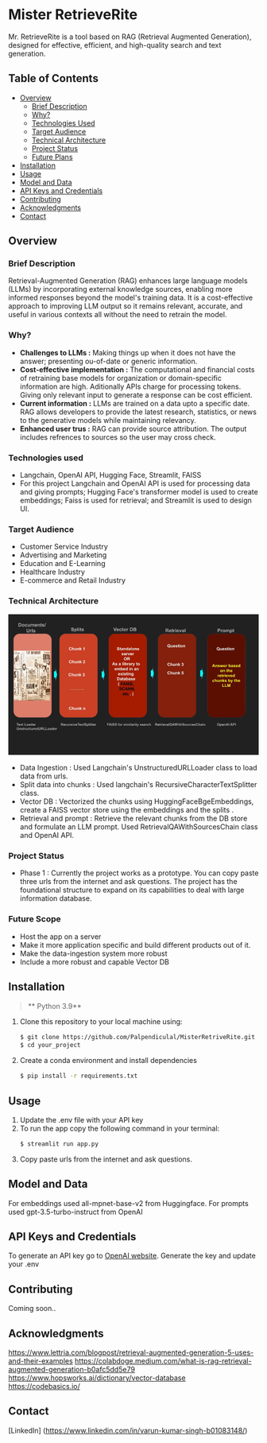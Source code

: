 # Mister RetrieveRite

Mr. RetrieveRite is a tool based on RAG (Retrieval Augmented Generation), designed for effective, efficient, and high-quality search and text generation.

## Table of Contents

* [Overview](#overview)
  * [Brief Description](#brief-description)
  * [Why?](#why)
  * [Technologies Used](#technologies-used)
  * [Target Audience](#target-audience)
  * [Technical Architecture](#technical-rchitecture)
  * [Project Status](#project-status)
  * [Future Plans](#future-plans)
* [Installation](#installation)
* [Usage](#usage)
* [Model and Data](#model-and-data)
* [API Keys and Credentials](#api-keys-and-credentials)
* [Contributing](#contributing)
* [Acknowledgments](#acknowledgments)
* [Contact](#contact)


## Overview
### Brief Description

Retrieval-Augmented Generation (RAG) enhances large language models (LLMs) by incorporating external knowledge sources, enabling more informed responses beyond the model's training data. It is a cost-effective approach to improving LLM output so it remains relevant, accurate, and useful in various contexts all without the need to retrain the model.

### Why?
+ **Challenges to LLMs :** Making things up when it does not have the answer; presenting ou-of-date or generic information. 
+ **Cost-effective implementation :** The computational and financial costs of retraining base models for organization or domain-specific information are high. Aditionally APIs charge for processing tokens. Giving only relevant input to generate a response can be cost efficient.
+ **Current information :** LLMs are trained on a data upto a specific date. RAG allows developers to provide the latest research, statistics, or news to the generative models while maintaining relevancy.
+ **Enhanced user trus :** RAG can provide source attribution. The output includes refrences to sources so the user may cross check.

### Technologies used
+ Langchain, OpenAI API, Hugging Face, Streamlit, FAISS
+ For this project Langchain and OpenAI API is used for processing data and giving prompts; Hugging Face's transformer model is used to create embeddings; Faiss is used for retrieval; and Streamlit is used to design UI.

### Target Audience
+ Customer Service Industry
+ Advertising and Marketing
+ Education and E-Learning
+ Healthcare Industry
+ E-commerce and Retail Industry

### Technical Architecture
![Technical Architecture](technical_architecture.jpg)
+ Data Ingestion : Used Langchain's UnstructuredURLLoader class to load data from urls.
+ Split data into chunks : Used langchain's RecursiveCharacterTextSplitter class.
+ Vector DB : Vectorized the chunks using HuggingFaceBgeEmbeddings, create a FAISS vector store using the embeddings and the splits .
+ Retrieval and prompt : Retrieve the relevant chunks from the DB store and formulate an LLM prompt. Used RetrievalQAWithSourcesChain class and OpenAI API.

### Project Status
+ Phase 1 : Currently the project works as a prototype. You can copy paste three urls from the internet and ask questions. The project has the foundational structure to expand on its capabilities to deal with large information database.

### Future Scope
+ Host the app on a server
+ Make it more application specific and build different products out of it.
+ Make the data-ingestion system more robust
+ Include a more robust and capable Vector DB 

## Installation
> ** Python 3.9**
1. Clone this repository to your local machine using:
    ```bash
    $ git clone https://github.com/Palpendiculal/MisterRetriveRite.git
    $ cd your_project
    ```
2. Create a conda environment and install dependencies
    ```bash
    $ pip install -r requirements.txt
    ```

## Usage
1. Update the .env file with your API key
2. To run the app copy the following command in your terminal:
    ```bash
    $ streamlit run app.py
    ```
3. Copy paste urls from the internet and ask questions.

## Model and Data
For embeddings used all-mpnet-base-v2 from Huggingface. For prompts used  gpt-3.5-turbo-instruct from OpenAI

## API Keys and Credentials
To generate an API key go to [OpenAI website](https://openai.com/blog/openai-api). Generate the key and update your .env

## Contributing
Coming soon..

## Acknowledgments
https://www.lettria.com/blogpost/retrieval-augmented-generation-5-uses-and-their-examples
https://colabdoge.medium.com/what-is-rag-retrieval-augmented-generation-b0afc5dd5e79
https://www.hopsworks.ai/dictionary/vector-database
https://codebasics.io/

## Contact
[LinkedIn] (https://www.linkedin.com/in/varun-kumar-singh-b01083148/)